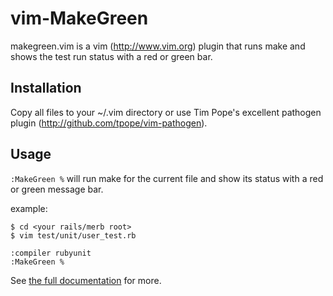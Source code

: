 vim-MakeGreen
=============

makegreen.vim is a vim (http://www.vim.org) plugin that runs make and shows the
test run status with a red or green bar.

Installation
------------

Copy all files to your ~/.vim directory or use Tim Pope's excellent pathogen plugin (http://github.com/tpope/vim-pathogen).

Usage
-----

`:MakeGreen %` will run make for the current file and show its status with a red or green message bar.

example:

    $ cd <your rails/merb root>
    $ vim test/unit/user_test.rb

    :compiler rubyunit
    :MakeGreen %

See [the full documentation] for more.

[the full documentation]: doc/makegreen.txt
